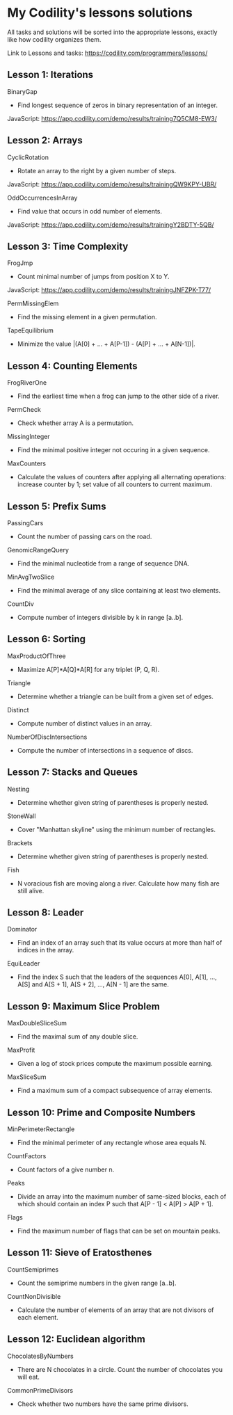 My Codility's lessons solutions
==============================================

All tasks and solutions will be sorted into the appropriate lessons, exactly like how codility organizes them. 

Link to Lessons and tasks: https://codility.com/programmers/lessons/


Lesson 1: Iterations
--------------------
BinaryGap
* Find longest sequence of zeros in binary representation of an integer.

JavaScript: https://app.codility.com/demo/results/training7Q5CM8-EW3/


Lesson 2: Arrays
----------------
CyclicRotation
* Rotate an array to the right by a given number of steps.

JavaScript: https://app.codility.com/demo/results/trainingQW9KPY-UBR/

OddOccurrencesInArray
* Find value that occurs in odd number of elements.

JavaScript: https://app.codility.com/demo/results/trainingY2BDTY-5QB/


Lesson 3: Time Complexity
-------------------------
FrogJmp
* Count minimal number of jumps from position X to Y.

JavaScript: https://app.codility.com/demo/results/trainingJNFZPK-T77/

PermMissingElem
* Find the missing element in a given permutation. 

TapeEquilibrium
* Minimize the value |(A[0] + ... + A[P-1]) - (A[P] + ... + A[N-1])|.


Lesson 4: Counting Elements
---------------------------
FrogRiverOne
* Find the earliest time when a frog can jump to the other side of a river.

PermCheck
* Check whether array A is a permutation.

MissingInteger
* Find the minimal positive integer not occuring in a given sequence.

MaxCounters
* Calculate the values of counters after applying all alternating operations: increase counter by 1; set value of all counters to current maximum.


Lesson 5: Prefix Sums
--------------------
PassingCars
* Count the number of passing cars on the road.

GenomicRangeQuery
* Find the minimal nucleotide from a range of sequence DNA.

MinAvgTwoSlice
* Find the minimal average of any slice containing at least two elements.

CountDiv
* Compute number of integers divisible by k in range [a..b].


Lesson 6: Sorting
-----------------
MaxProductOfThree
* Maximize A[P]\*A[Q]\*A[R] for any triplet (P, Q, R).

Triangle
* Determine whether a triangle can be built from a given set of edges.

Distinct
* Compute number of distinct values in an array.

NumberOfDiscIntersections
* Compute the number of intersections in a sequence of discs.


Lesson 7: Stacks and Queues
---------------------------
Nesting
* Determine whether given string of parentheses is properly nested.

StoneWall
* Cover "Manhattan skyline" using the minimum number of rectangles.

Brackets
* Determine whether given string of parentheses is properly nested.

Fish
* N voracious fish are moving along a river. Calculate how many fish are still alive.


Lesson 8: Leader
----------------
Dominator
* Find an index of an array such that its value occurs at more than half of indices in the array. 

EquiLeader
* Find the index S such that the leaders of the sequences A[0], A[1], ..., A[S] and A[S + 1], A[S + 2], ..., A[N - 1] are the same.


Lesson 9: Maximum Slice Problem
-------------------------------
MaxDoubleSliceSum
* Find the maximal sum of any double slice.

MaxProfit
* Given a log of stock prices compute the maximum possible earning.

MaxSliceSum
* Find a maximum sum of a compact subsequence of array elements.


Lesson 10: Prime and Composite Numbers
-------------------------------------
MinPerimeterRectangle
* Find the minimal perimeter of any rectangle whose area equals N.

CountFactors
* Count factors of a give number n.

Peaks
* Divide an array into the maximum number of same-sized blocks, each of which should contain an index P such that A[P - 1] < A[P] > A[P + 1].

Flags
* Find the maximum number of flags that can be set on mountain peaks.


Lesson 11: Sieve of Eratosthenes
-------------------------------
CountSemiprimes
* Count the semiprime numbers in the given range [a..b].

CountNonDivisible
* Calculate the number of elements of an array that are not divisors of each element.


Lesson 12: Euclidean algorithm
------------------------------
ChocolatesByNumbers
* There are N chocolates in a circle. Count the number of chocolates you will eat.


CommonPrimeDivisors
* Check whether two numbers have the same prime divisors.